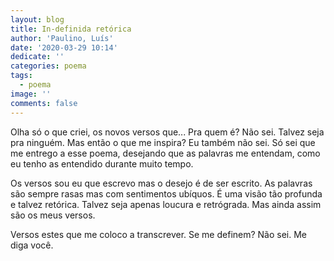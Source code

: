 ```yaml
---
layout: blog
title: In-definida retórica
author: 'Paulino, Luís'
date: '2020-03-29 10:14'
dedicate: ''
categories: poema
tags:
  - poema
image: ''
comments: false
---
```

Olha só o que criei, os novos versos que... Pra quem é? Não sei. Talvez seja pra ninguém. Mas então o que me inspira? Eu também não sei. Só sei que me entrego a esse poema, desejando que as palavras me entendam, como eu tenho as entendido durante muito tempo.

Os versos sou eu que escrevo mas o desejo é de ser escrito. As palavras são sempre rasas mas com sentimentos ubíquos. É uma visão tão profunda e talvez retórica. Talvez seja apenas loucura e retrógrada. Mas ainda assim são os meus versos.

Versos estes que me coloco a transcrever. Se me definem? Não sei. Me diga você.
